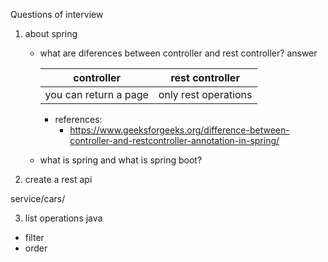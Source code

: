 
Questions of interview

1. about spring 
   - what are diferences between controller and rest controller? 
      answer
      
      controller | rest controller
      --- | ---
      you can return a page | only rest operations 

      - references:
        - https://www.geeksforgeeks.org/difference-between-controller-and-restcontroller-annotation-in-spring/
   
    - what is spring and what is spring boot?


2. create a rest api

service/cars/


3. list operations java

- filter
- order
